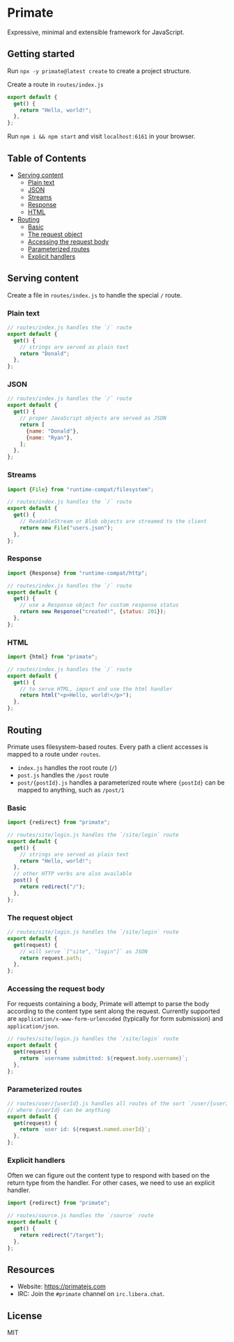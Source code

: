 # Primate 

Expressive, minimal and extensible framework for JavaScript.

## Getting started

Run `npx -y primate@latest create` to create a project structure.

Create a route in `routes/index.js`

```js
export default {
  get() {
    return "Hello, world!";
  },
};

```

Run `npm i && npm start` and visit `localhost:6161` in your browser.

## Table of Contents

- [Serving content](#serving-content)
  - [Plain text](#plain-text)
  - [JSON](#json)
  - [Streams](#streams)
  - [Response](#response)
  - [HTML](#html)
- [Routing](#routing)
  - [Basic](#basic)
  - [The request object](#the-request-object)
  - [Accessing the request body](#accessing-the-request-body)
  - [Parameterized routes](#parameterized-routes)
  - [Explicit handlers](#explicit-handlers)

## Serving content

Create a file in `routes/index.js` to handle the special `/` route.

### Plain text

```js
// routes/index.js handles the `/` route
export default {
  get() {
    // strings are served as plain text
    return "Donald";
  },
};

```

### JSON

```js
// routes/index.js handles the `/` route
export default {
  get() {
    // proper JavaScript objects are served as JSON
    return [
      {name: "Donald"},
      {name: "Ryan"},
    ];
  },
};

```

### Streams

```js
import {File} from "runtime-compat/filesystem";

// routes/index.js handles the `/` route
export default {
  get() {
    // ReadableStream or Blob objects are streamed to the client
    return new File("users.json");
  },
};

```

### Response

```js
import {Response} from "runtime-compat/http";

// routes/index.js handles the `/` route
export default {
  get() {
    // use a Response object for custom response status
    return new Response("created!", {status: 201});
  },
};

```

### HTML

```js
import {html} from "primate";

// routes/index.js handles the `/` route
export default {
  get() {
    // to serve HTML, import and use the html handler
    return html("<p>Hello, world!</p>");
  },
};

```

## Routing

Primate uses filesystem-based routes. Every path a client accesses is mapped to 
a route under `routes`.

* `index.js` handles the root route (`/`)
* `post.js` handles the `/post` route
* `post/{postId}.js` handles a parameterized route where `{postId}` can
  be mapped to anything, such as `/post/1`

### Basic

```js
import {redirect} from "primate";

// routes/site/login.js handles the `/site/login` route
export default {
  get() {
    // strings are served as plain text
    return "Hello, world!";
  },
  // other HTTP verbs are also available
  post() {
    return redirect("/");
  },
};

```

### The request object

```js
// routes/site/login.js handles the `/site/login` route
export default {
  get(request) {
    // will serve `["site", "login"]` as JSON
    return request.path;
  },
};

```

### Accessing the request body

For requests containing a body, Primate will attempt to parse the body according
to the content type sent along the request. Currently supported are
`application/x-www-form-urlencoded` (typically for form submission) and
`application/json`.

```js
// routes/site/login.js handles the `/site/login` route
export default {
  get(request) {
    return `username submitted: ${request.body.username}`;
  },
};

```

### Parameterized routes

```js
// routes/user/{userId}.js handles all routes of the sort `/user/{userId}`
// where {userId} can be anything
export default {
  get(request) {
    return `user id: ${request.named.userId}`;
  },
};

```

### Explicit handlers

Often we can figure out the content type to respond with based on the return
type from the handler. For other cases, we need to use an explicit handler.

```js
import {redirect} from "primate";

// routes/source.js handles the `/source` route
export default {
  get() {
    return redirect("/target");
  },
};

```

## Resources

* Website: https://primatejs.com
* IRC: Join the `#primate` channel on `irc.libera.chat`.

## License

MIT
